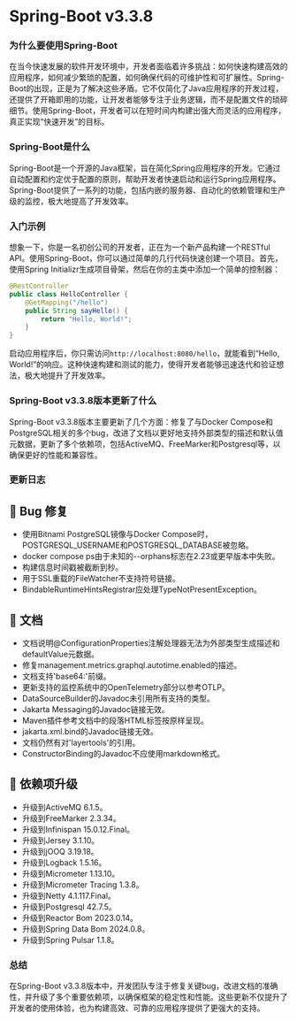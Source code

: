 # Spring-Boot v3.3.8
### 为什么要使用Spring-Boot

在当今快速发展的软件开发环境中，开发者面临着许多挑战：如何快速构建高效的应用程序，如何减少繁琐的配置，如何确保代码的可维护性和可扩展性。Spring-Boot的出现，正是为了解决这些矛盾。它不仅简化了Java应用程序的开发过程，还提供了开箱即用的功能，让开发者能够专注于业务逻辑，而不是配置文件的琐碎细节。使用Spring-Boot，开发者可以在短时间内构建出强大而灵活的应用程序，真正实现“快速开发”的目标。

### Spring-Boot是什么

Spring-Boot是一个开源的Java框架，旨在简化Spring应用程序的开发。它通过自动配置和约定优于配置的原则，帮助开发者快速启动和运行Spring应用程序。Spring-Boot提供了一系列的功能，包括内嵌的服务器、自动化的依赖管理和生产级的监控，极大地提高了开发效率。

### 入门示例

想象一下，你是一名初创公司的开发者，正在为一个新产品构建一个RESTful API。使用Spring-Boot，你可以通过简单的几行代码快速创建一个项目。首先，使用Spring Initializr生成项目骨架，然后在你的主类中添加一个简单的控制器：

```java
@RestController
public class HelloController {
    @GetMapping("/hello")
    public String sayHello() {
        return "Hello, World!";
    }
}
```

启动应用程序后，你只需访问`http://localhost:8080/hello`，就能看到“Hello, World!”的响应。这种快速构建和测试的能力，使得开发者能够迅速迭代和验证想法，极大地提升了开发效率。

### Spring-Boot v3.3.8版本更新了什么

Spring-Boot v3.3.8版本主要更新了几个方面：修复了与Docker Compose和PostgreSQL相关的多个bug，改进了文档以更好地支持外部类型的描述和默认值元数据，更新了多个依赖项，包括ActiveMQ、FreeMarker和Postgresql等，以确保更好的性能和兼容性。

### 更新日志

## 🐞 Bug 修复
- 使用Bitnami PostgreSQL镜像与Docker Compose时，POSTGRESQL_USERNAME和POSTGRESQL_DATABASE被忽略。
- docker compose ps由于未知的--orphans标志在2.23或更早版本中失败。
- 构建信息时间戳被截断到秒。
- 用于SSL重载的FileWatcher不支持符号链接。
- BindableRuntimeHintsRegistrar应处理TypeNotPresentException。

## 📔 文档
- 文档说明@ConfigurationProperties注解处理器无法为外部类型生成描述和defaultValue元数据。
- 修复management.metrics.graphql.autotime.enabled的描述。
- 文档支持'base64:'前缀。
- 更新支持的监控系统中的OpenTelemetry部分以参考OTLP。
- DataSourceBuilder的Javadoc未引用所有支持的类型。
- Jakarta Messaging的Javadoc链接无效。
- Maven插件参考文档中的段落HTML标签按原样呈现。
- jakarta.xml.bind的Javadoc链接无效。
- 文档仍然有对'layertools'的引用。
- ConstructorBinding的Javadoc不应使用markdown格式。

## 🔨 依赖项升级
- 升级到ActiveMQ 6.1.5。
- 升级到FreeMarker 2.3.34。
- 升级到Infinispan 15.0.12.Final。
- 升级到Jersey 3.1.10。
- 升级到jOOQ 3.19.18。
- 升级到Logback 1.5.16。
- 升级到Micrometer 1.13.10。
- 升级到Micrometer Tracing 1.3.8。
- 升级到Netty 4.1.117.Final。
- 升级到Postgresql 42.7.5。
- 升级到Reactor Bom 2023.0.14。
- 升级到Spring Data Bom 2024.0.8。
- 升级到Spring Pulsar 1.1.8。

### 总结

在Spring-Boot v3.3.8版本中，开发团队专注于修复关键bug，改进文档的准确性，并升级了多个重要依赖项，以确保框架的稳定性和性能。这些更新不仅提升了开发者的使用体验，也为构建高效、可靠的应用程序提供了更强大的支持。